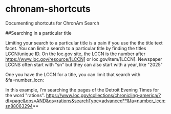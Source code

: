 # chronam-shortcuts

Documenting shortcuts for ChronAm Search

##Searching in a particular title

Limiting your search to a particular title is a pain if you use the the title text facet. You can limit a search to a particular title by finding the titles LCCN/unique ID. On the loc.gov site, the LCCN is the number after https://www.loc.gov/resource/[LCCN] or loc.gov/item/[LCCN].  Newspaper LCCNS often start with "sn" but they can also start with a year, like "2025"

One you have the LCCN for a title, you can limit that search with &fa=number_lccn:

In this example, I'm searching the pages of the Detroit Evening Times for the word "rations". 
https://www.loc.gov/collections/chronicling-america/?dl=page&ops=AND&qs=rations&searchType=advanced**&fa=number_lccn:sn88063294**
